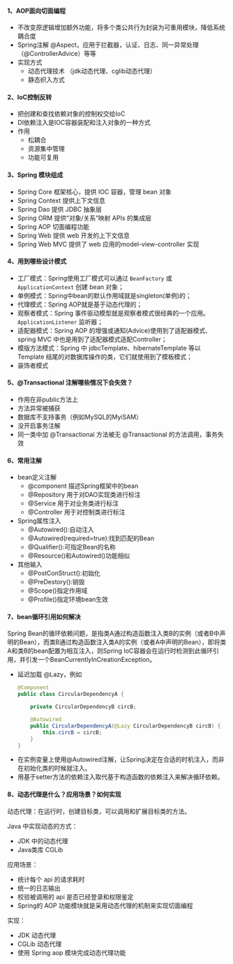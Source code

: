 
#### 1、AOP面向切面编程
- 不改变原逻辑增加额外功能，将多个类公共行为封装为可重用模块，降低系统耦合度
- Spring注解 @Aspect，应用于拦截器，认证、日志、同一异常处理（@ControllerAdvice）等等
- 实现方式
	- 动态代理技术 （jdk动态代理、cglib动态代理）
	- 静态织入方式

#### 2、IoC控制反转
- 把创建和查找依赖对象的控制权交给IoC
- DI依赖注入是IOC容器装配和注入对象的一种方式
- 作用
	- 松耦合
	- 资源集中管理
	- 功能可复用

#### 3、Spring 模块组成
- Spring Core 框架核心，提供 IOC 容器，管理 bean 对象
- Spring Context 提供上下文信息
- Spring Dao 提供 JDBC 抽象层
- Spring ORM 提供“对象/关系”映射 APIs 的集成层
- Spring AOP 切面编程功能
- Spring Web 提供 web 开发的上下文信息
- Spring Web MVC 提供了 web 应用的model-view-controller 实现

#### 4、用到哪些设计模式
- 工厂模式：Spring使用工厂模式可以通过 `BeanFactory` 或 `ApplicationContext` 创建 bean 对象；
- 单例模式：Spring中bean的默认作用域就是singleton(单例)的；
- 代理模式：Spring AOP就是基于动态代理的；
- 观察者模式：Spring 事件驱动模型就是观察者模式很经典的一个应用。`ApplicationListener` 监听器；
- 适配器模式：Spring AOP 的增强或通知(Advice)使用到了适配器模式、spring MVC 中也是用到了适配器模式适配Controller；
- 模版方法模式：Spring 中 jdbcTemplate、hibernateTemplate 等以 Template 结尾的对数据库操作的类，它们就使用到了模板模式；
- 装饰者模式

#### 5、@Transactional 注解哪些情况下会失效？
- 作用在非public方法上
- 方法异常被捕获
- 数据库不支持事务（例如MySQL的MyiSAM）
- 没开启事务注解
- 同一类中加 @Transactional 方法被无 @Transactional 的方法调用，事务失效

#### 6、常用注解
- bean定义注解
	- @component 描述Spring框架中的bean
	- @Repository 用于对DAO实现类进行标注
	- @Service 用于对业务类进行标注
	- @Controller 用于对控制类进行标注
- Spring属性注入
	- @Autowired():自动注入
	- @Autowired(required=true):找到匹配的Bean
	- @Qualifier():可指定Bean的名称
	- @Resource()和Autowired()功能相似
- 其他输入
	- @PostConStruct():初始化
	- @PreDestory():销毁
	- @Scope()指定作用域
    - @Profile()指定环境bean生效

#### 7、bean循环引用如何解决
Spring Bean的循环依赖问题，是指类A通过构造函数注入类B的实例（或者B中声明的Bean），而类B通过构造函数注入类A的实例（或者A中声明的Bean），即将类A和类B的bean配置为相互注入，则Spring IoC容器会在运行时检测到此循环引用，并引发一个BeanCurrentlyInCreationException。
- 延迟加载 @Lazy，例如
	```java
	@Component
	public class CircularDependencyA {
	
		private CircularDependencyB circB;
	
		@Autowired
		public CircularDependencyA(@Lazy CircularDependencyB circB) {
			this.circB = circB;
		}
	}
	```
- 在实例变量上使用@Autowired注解，让Spring决定在合适的时机注入，而非在初始化类的时候就注入。
- 用基于setter方法的依赖注入取代基于构造函数的依赖注入来解决循环依赖。


#### 8、动态代理是什么？应用场景？如何实现
动态代理：在运行时，创建目标类，可以调用和扩展目标类的方法。  

Java 中实现动态的方式：
- JDK 中的动态代理 
- Java类库 CGLib

应用场景：
- 统计每个 api 的请求耗时
- 统一的日志输出
- 校验被调用的 api 是否已经登录和权限鉴定
- Spring的 AOP 功能模块就是采用动态代理的机制来实现切面编程

实现：
- JDK 动态代理
- CGLib 动态代理
- 使用 Spring aop 模块完成动态代理功能